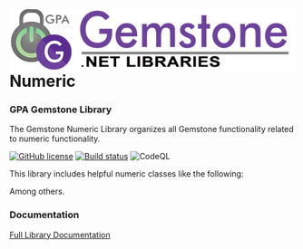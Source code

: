 <img align="right" src="img/gemstone-wide-600.png" alt="gemstone logo">

# Numeric
### GPA Gemstone Library

The Gemstone Numeric Library organizes all Gemstone functionality related to numeric functionality.

[![GitHub license](https://img.shields.io/github/license/gemstone/numeric?color=4CC61E)](https://github.com/gemstone/numeric/blob/master/LICENSE)
[![Build status](https://ci.appveyor.com/api/projects/status/fygi0m2dt974qkon?svg=true)](https://ci.appveyor.com/project/ritchiecarroll/numeric)
![CodeQL](https://github.com/gemstone/numeric/workflows/CodeQL/badge.svg)

This library includes helpful numeric classes like the following:


Among others.

### Documentation
[Full Library Documentation](https://gemstone.github.io/numeric/help)

